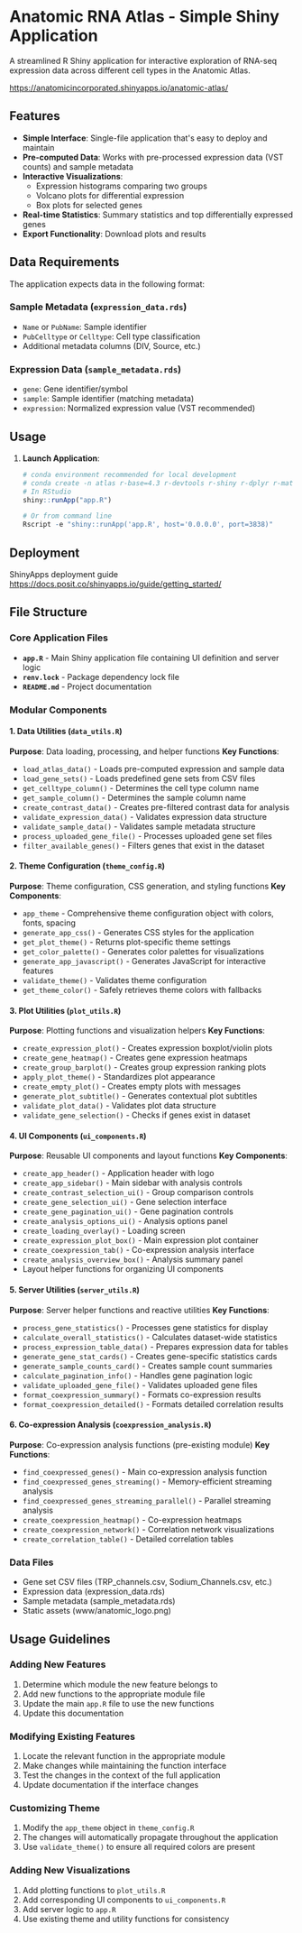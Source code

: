 # Anatomic RNA Atlas - Simple Shiny Application

A streamlined R Shiny application for interactive exploration of RNA-seq expression data across different cell types in the Anatomic Atlas.

https://anatomicincorporated.shinyapps.io/anatomic-atlas/

## Features

- **Simple Interface**: Single-file application that's easy to deploy and maintain
- **Pre-computed Data**: Works with pre-processed expression data (VST counts) and sample metadata
- **Interactive Visualizations**:
  - Expression histograms comparing two groups
  - Volcano plots for differential expression
  - Box plots for selected genes
- **Real-time Statistics**: Summary statistics and top differentially expressed genes
- **Export Functionality**: Download plots and results

## Data Requirements

The application expects data in the following format:

### Sample Metadata (`expression_data.rds`)
- `Name` or `PubName`: Sample identifier
- `PubCelltype` or `Celltype`: Cell type classification
- Additional metadata columns (DIV, Source, etc.)

### Expression Data (`sample_metadata.rds`)
- `gene`: Gene identifier/symbol
- `sample`: Sample identifier (matching metadata)
- `expression`: Normalized expression value (VST recommended)

## Usage

1. **Launch Application**:
   ```r
   # conda environment recommended for local development
   # conda create -n atlas r-base=4.3 r-devtools r-shiny r-dplyr r-matrix r-mass r-lattice r-readr xz zlib quarto
   # In RStudio
   shiny::runApp("app.R")
   
   # Or from command line
   Rscript -e "shiny::runApp('app.R', host='0.0.0.0', port=3838)"
   ```

## Deployment

ShinyApps deployment guide https://docs.posit.co/shinyapps.io/guide/getting_started/

## File Structure

### Core Application Files
- **`app.R`** - Main Shiny application file containing UI definition and server logic
- **`renv.lock`** - Package dependency lock file
- **`README.md`** - Project documentation

### Modular Components

#### 1. Data Utilities (`data_utils.R`)
**Purpose**: Data loading, processing, and helper functions
**Key Functions**:
- `load_atlas_data()` - Loads pre-computed expression and sample data
- `load_gene_sets()` - Loads predefined gene sets from CSV files
- `get_celltype_column()` - Determines the cell type column name
- `get_sample_column()` - Determines the sample column name
- `create_contrast_data()` - Creates pre-filtered contrast data for analysis
- `validate_expression_data()` - Validates expression data structure
- `validate_sample_data()` - Validates sample metadata structure
- `process_uploaded_gene_file()` - Processes uploaded gene set files
- `filter_available_genes()` - Filters genes that exist in the dataset

#### 2. Theme Configuration (`theme_config.R`)
**Purpose**: Theme configuration, CSS generation, and styling functions
**Key Components**:
- `app_theme` - Comprehensive theme configuration object with colors, fonts, spacing
- `generate_app_css()` - Generates CSS styles for the application
- `get_plot_theme()` - Returns plot-specific theme settings
- `get_color_palette()` - Generates color palettes for visualizations
- `generate_app_javascript()` - Generates JavaScript for interactive features
- `validate_theme()` - Validates theme configuration
- `get_theme_color()` - Safely retrieves theme colors with fallbacks

#### 3. Plot Utilities (`plot_utils.R`)
**Purpose**: Plotting functions and visualization helpers
**Key Functions**:
- `create_expression_plot()` - Creates expression boxplot/violin plots
- `create_gene_heatmap()` - Creates gene expression heatmaps
- `create_group_barplot()` - Creates group expression ranking plots
- `apply_plot_theme()` - Standardizes plot appearance
- `create_empty_plot()` - Creates empty plots with messages
- `generate_plot_subtitle()` - Generates contextual plot subtitles
- `validate_plot_data()` - Validates plot data structure
- `validate_gene_selection()` - Checks if genes exist in dataset

#### 4. UI Components (`ui_components.R`)
**Purpose**: Reusable UI components and layout functions
**Key Components**:
- `create_app_header()` - Application header with logo
- `create_app_sidebar()` - Main sidebar with analysis controls
- `create_contrast_selection_ui()` - Group comparison controls
- `create_gene_selection_ui()` - Gene selection interface
- `create_gene_pagination_ui()` - Gene pagination controls
- `create_analysis_options_ui()` - Analysis options panel
- `create_loading_overlay()` - Loading screen
- `create_expression_plot_box()` - Main expression plot container
- `create_coexpression_tab()` - Co-expression analysis interface
- `create_analysis_overview_box()` - Analysis summary panel
- Layout helper functions for organizing UI components

#### 5. Server Utilities (`server_utils.R`)
**Purpose**: Server helper functions and reactive utilities
**Key Functions**:
- `process_gene_statistics()` - Processes gene statistics for display
- `calculate_overall_statistics()` - Calculates dataset-wide statistics
- `process_expression_table_data()` - Prepares expression data for tables
- `generate_gene_stat_cards()` - Creates gene-specific statistics cards
- `generate_sample_counts_card()` - Creates sample count summaries
- `calculate_pagination_info()` - Handles gene pagination logic
- `validate_uploaded_gene_file()` - Validates uploaded gene files
- `format_coexpression_summary()` - Formats co-expression results
- `format_coexpression_detailed()` - Formats detailed correlation results

#### 6. Co-expression Analysis (`coexpression_analysis.R`)
**Purpose**: Co-expression analysis functions (pre-existing module)
**Key Functions**:
- `find_coexpressed_genes()` - Main co-expression analysis function
- `find_coexpressed_genes_streaming()` - Memory-efficient streaming analysis
- `find_coexpressed_genes_streaming_parallel()` - Parallel streaming analysis
- `create_coexpression_heatmap()` - Co-expression heatmaps
- `create_coexpression_network()` - Correlation network visualizations
- `create_correlation_table()` - Detailed correlation tables

### Data Files
- Gene set CSV files (TRP_channels.csv, Sodium_Channels.csv, etc.)
- Expression data (expression_data.rds)
- Sample metadata (sample_metadata.rds)
- Static assets (www/anatomic_logo.png)

## Usage Guidelines

### Adding New Features
1. Determine which module the new feature belongs to
2. Add new functions to the appropriate module file
3. Update the main `app.R` file to use the new functions
4. Update this documentation

### Modifying Existing Features
1. Locate the relevant function in the appropriate module
2. Make changes while maintaining the function interface
3. Test the changes in the context of the full application
4. Update documentation if the interface changes

### Customizing Theme
1. Modify the `app_theme` object in `theme_config.R`
2. The changes will automatically propagate throughout the application
3. Use `validate_theme()` to ensure all required colors are present

### Adding New Visualizations
1. Add plotting functions to `plot_utils.R`
2. Add corresponding UI components to `ui_components.R`
3. Add server logic to `app.R`
4. Use existing theme and utility functions for consistency
